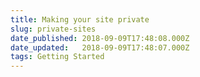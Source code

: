 ```yaml
---
title: Making your site private
slug: private-sites
date_published: 2018-09-09T17:48:08.000Z
date_updated:   2018-09-09T17:48:07.000Z
tags: Getting Started
---
```



